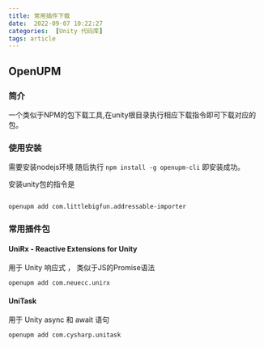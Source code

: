 ```yaml
---
title: 常用插件下载
date:  2022-09-07 10:22:27
categories:  [Unity 代码库]
tags: article
---
```


## OpenUPM
### 简介
一个类似于NPM的包下载工具,在unity根目录执行相应下载指令即可下载对应的包。
### 使用安装
需要安装nodejs环境
随后执行 `npm install -g openupm-cli`  即安装成功。

安装unity包的指令是 
```bash

openupm add com.littlebigfun.addressable-importer

```


### 常用插件包

#### UniRx - Reactive Extensions for Unity
用于 Unity 响应式 ， 类似于JS的Promise语法
```
openupm add com.neuecc.unirx
```
#### UniTask
用于 Unity async 和 await 语句
```
openupm add com.cysharp.unitask
```
